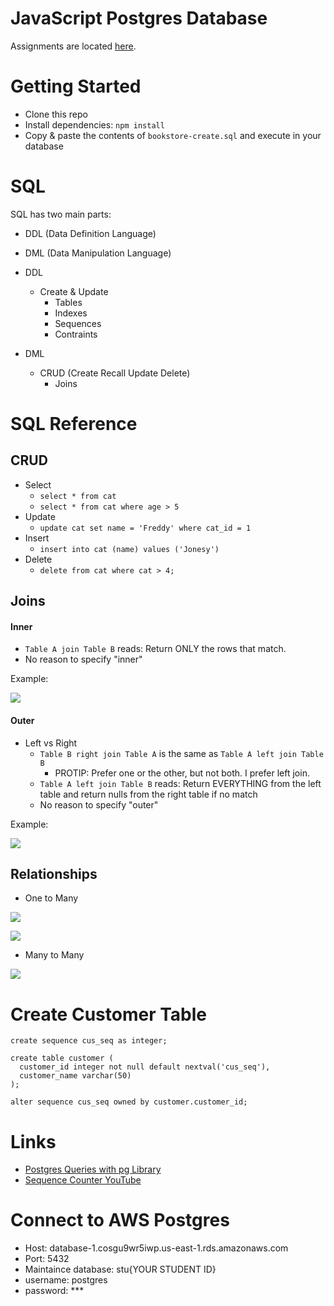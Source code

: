 # JavaScript Postgres Database

Assignments are located [here](./assignments.md).

# Getting Started
- Clone this repo
- Install dependencies: `npm install`
- Copy & paste the contents of `bookstore-create.sql` and execute in your database

# SQL
SQL has two main parts:
- DDL (Data Definition Language)
- DML (Data Manipulation Language)

- DDL
  - Create & Update 
    - Tables
    - Indexes
    - Sequences
    - Contraints
- DML
  - CRUD (Create Recall Update Delete)
	- Joins

# SQL Reference
## CRUD
- Select
  - `select * from cat`
  - `select * from cat where age > 5`
- Update
  - `update cat set name = 'Freddy' where cat_id = 1`
- Insert
  - `insert into cat (name) values ('Jonesy')`
- Delete
  - `delete from cat where cat > 4;`

## Joins

#### Inner
- `Table A join Table B` reads: Return ONLY the rows that match.
- No reason to specify "inner"

Example:

![](./docs/inner-join.png)

#### Outer
- Left vs Right
  - `Table B right join Table A` is the same as `Table A left join Table B`
    - PROTIP: Prefer one or the other, but not both.  I prefer left join.
  - `Table A left join Table B` reads: Return EVERYTHING from the left table and return nulls from the right table if no match
  - No reason to specify "outer" 

Example: 

![](./docs/outer-join.png)

## Relationships
- One to Many

![](./docs/onetomany-1.png)

![](./docs/onetomany-2.png)

- Many to Many

![](./docs/manytomany.png)

# Create Customer Table
```
create sequence cus_seq as integer;

create table customer (
  customer_id integer not null default nextval('cus_seq'),
  customer_name varchar(50)
);
				
alter sequence cus_seq owned by customer.customer_id;

```

# Links
- [Postgres Queries with pg Library](https://onestepcode.com/postgres-nodejs-tutorial/)
- [Sequence Counter YouTube](https://youtu.be/hpL9C5FWIRk)

# Connect to AWS Postgres
- Host: database-1.cosgu9wr5iwp.us-east-1.rds.amazonaws.com
- Port: 5432
- Maintaince database: stu{YOUR STUDENT ID}
- username: postgres
- password: ***

